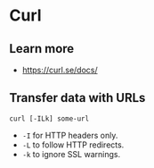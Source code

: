 # Curl

## Learn more

- https://curl.se/docs/

## Transfer data with URLs

```
curl [-ILk] some-url
```

- `-I` for HTTP headers only.
- `-L` to follow HTTP redirects.
- `-k` to ignore SSL warnings.
